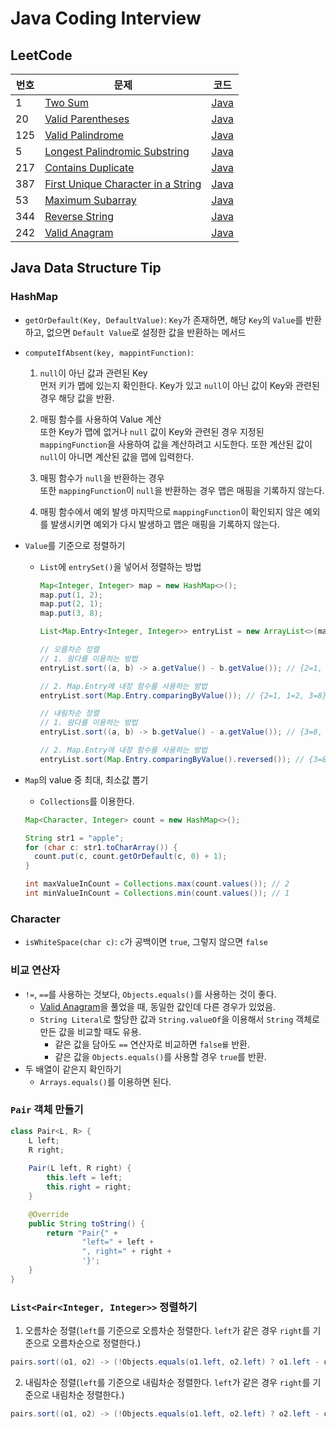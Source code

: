 # Java Coding Interview
## LeetCode

| 번호  | 문제                                                                                                      | 코드                                                                                                           |
|-----|---------------------------------------------------------------------------------------------------------|--------------------------------------------------------------------------------------------------------------|
| 1   | [Two Sum](https://leetcode.com/problems/two-sum/)                                                       | [Java](https://github.com/rldnrl/java-coding-interview/blob/main/src/leetcode/TwoSum.java)                   |
| 20  | [Valid Parentheses](https://leetcode.com/problems/valid-parentheses/)                                   | [Java](https://github.com/rldnrl/java-coding-interview/blob/main/src/leetcode/ValidParentheses.java)         |
| 125 | [Valid Palindrome](https://leetcode.com/problems/valid-palindrome/)                                     | [Java](https://github.com/rldnrl/java-coding-interview/blob/main/src/leetcode/ValidPalindrome.java)          |
| 5   | [Longest Palindromic Substring](https://leetcode.com/problems/longest-palindromic-substring/)           | [Java](https://github.com/rldnrl/java-coding-interview/blob/main/src/leetcode/LongPalindromicSubString.java) |
| 217 | [Contains Duplicate](https://leetcode.com/problems/contains-duplicate/)                                 | [Java](https://github.com/rldnrl/java-coding-interview/blob/main/src/leetcode/ContainsDuplicate.java)        |
| 387 | [First Unique Character in a String](https://leetcode.com/problems/first-unique-character-in-a-string/) | [Java](https://github.com/rldnrl/java-coding-interview/blob/main/src/leetcode/FirstUniqueCharacter.java)     |
| 53  | [Maximum Subarray](https://leetcode.com/problems/maximum-subarray/)                                     | [Java](https://github.com/rldnrl/java-coding-interview/blob/main/src/leetcode/MaximumSubarray.java)          |
| 344 | [Reverse String](https://leetcode.com/problems/reverse-string/)                                         | [Java](https://github.com/rldnrl/java-coding-interview/blob/main/src/leetcode/ReverseString.java)            |
| 242 | [Valid Anagram](https://leetcode.com/problems/valid-anagram/)                                           | [Java](https://github.com/rldnrl/java-coding-interview/blob/main/src/leetcode/ValidAnagram.java)             |

## Java Data Structure Tip
### HashMap
- `getOrDefault(Key, DefaultValue)`: `Key`가 존재하면, 해당 `Key`의 `Value`를 반환하고, 없으면 `Default Value`로 설정한 값을 반환하는 메서드
- `computeIfAbsent(key, mappintFunction)`:

  1. `null`이 아닌 값과 관련된 Key<br>
     먼저 키가 맵에 있는지 확인한다. Key가 있고 `null`이 아닌 값이 Key와 관련된 경우 해당 값을 반환.
     
  2. 매핑 함수를 사용하여 Value 계산<br>
     또한 Key가 맵에 없거나 `null` 값이 Key와 관련된 경우 지정된 `mappingFunction`을 사용하여 값을 계산하려고 시도한다. 또한 계산된 값이 `null`이 아니면 계산된 값을 맵에 입력한다.

  3. 매핑 함수가 `null`을 반환하는 경우<br>
     또한 `mappingFunction`이 `null`을 반환하는 경우 맵은 매핑을 기록하지 않는다.

  4. 매핑 함수에서 예외 발생
     마지막으로 `mappingFunction`이 확인되지 않은 예외를 발생시키면 예외가 다시 발생하고 맵은 매핑을 기록하지 않는다.
- `Value`를 기준으로 정렬하기
  - `List`에 `entrySet()`을 넣어서 정렬하는 방법
  
    ```java
    Map<Integer, Integer> map = new HashMap<>();
    map.put(1, 2);
    map.put(2, 1);
    map.put(3, 8);
    
    List<Map.Entry<Integer, Integer>> entryList = new ArrayList<>(map.entrySet());
    
    // 오름차순 정렬
    // 1. 람다를 이용하는 방법
    entryList.sort((a, b) -> a.getValue() - b.getValue()); // {2=1, 1=2, 3=8}
    
    // 2. Map.Entry에 내장 함수를 사용하는 방법
    entryList.sort(Map.Entry.comparingByValue()); // {2=1, 1=2, 3=8}
    
    // 내림차순 정렬
    // 1. 람다를 이용하는 방법
    entryList.sort((a, b) -> b.getValue() - a.getValue()); // {3=8, 1=2, 2=1}
    
    // 2. Map.Entry에 내장 함수를 사용하는 방법
    entryList.sort(Map.Entry.comparingByValue().reversed()); // {3=8, 1=2, 2=1}
    ```
- `Map`의 value 중 최대, 최소값 뽑기
  - `Collections`를 이용한다.
  ```java
  Map<Character, Integer> count = new HashMap<>();
  
  String str1 = "apple";
  for (char c: str1.toCharArray()) {
    count.put(c, count.getOrDefault(c, 0) + 1);
  }
  
  int maxValueInCount = Collections.max(count.values()); // 2
  int minValueInCount = Collections.min(count.values()); // 1
  ```

### Character
- `isWhiteSpace(char c)`: `c`가 공백이면 `true`, 그렇지 않으면 `false`

### 비교 연산자
- `!=`, `==`를 사용하는 것보다, `Objects.equals()`를 사용하는 것이 좋다.
  - [Valid Anagram](https://leetcode.com/problems/valid-anagram/)을 풀었을 때, 동일한 값인데 다른 경우가 있었음.
  - `String Literal`로 할당한 값과 `String.valueOf`을 이용해서 `String` 객체로 만든 값을 비교할 때도 유용.
    - 같은 값을 담아도 `==` 연산자로 비교하면 `false를` 반환.
    - 같은 값을 `Objects.equals()`를 사용할 경우 `true`를 반환.
- 두 배열이 같은지 확인하기
  - `Arrays.equals()`를 이용하면 된다.

### `Pair` 객체 만들기

```java
class Pair<L, R> {
    L left;
    R right;
    
    Pair(L left, R right) {
        this.left = left;
        this.right = right;
    }

    @Override
    public String toString() {
        return "Pair{" +
                "left=" + left +
                ", right=" + right +
                '}';
    }
}
```

### `List<Pair<Integer, Integer>>` 정렬하기
1. 오름차순 정렬(`left`를 기준으로 오름차순 정렬한다. `left`가 같은 경우 `right`를 기준으로 오름차순으로 정렬한다.)

```java
pairs.sort((o1, o2) -> (!Objects.equals(o1.left, o2.left) ? o1.left - o2.left : o1.right.compareTo(o2.right)));
```

2. 내림차순 정렬(`left`를 기준으로 내림차순 정렬한다. `left`가 같은 경우 `right`를 기준으로 내림차순 정렬한다.)

```java
pairs.sort((o1, o2) -> (!Objects.equals(o1.left, o2.left) ? o2.left - o1.left : o2.right.compareTo(o1.right)));
```